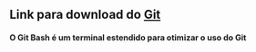 ## Link para download do [Git](https://git-scm.com/downloads)
#### O Git Bash é um terminal estendido para otimizar o uso do Git
